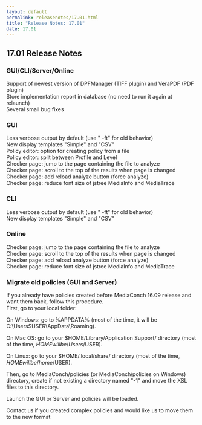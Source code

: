 ```yaml
---
layout: default
permalink: releasenotes/17.01.html
title: "Release Notes: 17.01"
date: 17.01
---
```

## 17.01 Release Notes

### GUI/CLI/Server/Online

Support of newest version of DPFManager (TIFF plugin) and VeraPDF (PDF plugin)  
Store implementation report in database (no need to run it again at relaunch)  
Several small bug fixes  

### GUI

Less verbose output by default (use " -ft" for old behavior)  
New display templates "Simple" and "CSV"  
Policy editor: option for creating policy from a file  
Policy editor: split between Profile and Level  
Checker page: jump to the page containing the file to analyze  
Checker page: scroll to the top of the results when page is changed  
Checker page: add reload analyze button (force analyze)  
Checker page: reduce font size of jstree MediaInfo and MediaTrace  

### CLI

Less verbose output by default (use " -ft" for old behavior)  
New display templates "Simple" and "CSV"  

### Online

Checker page: jump to the page containing the file to analyze  
Checker page: scroll to the top of the results when page is changed  
Checker page: add reload analyze button (force analyze)  
Checker page: reduce font size of jstree MediaInfo and MediaTrace  


### Migrate old policies (GUI and Server)

If you already have policies created before MediaConch 16.09 release and want them back, follow this procedure.  
First, go to your local folder:  

On Windows: go to %APPDATA% (most of the time, it will be C:\Users\$USER\AppData\Roaming\).  

On Mac OS: go to your $HOME/Library/Application Support/ directory (most of the time, $HOME will be /Users/$USER).  

On Linux: go to your $HOME/.local/share/ directory (most of the time, $HOME will be /home/$USER).  

Then, go to MediaConch/policies (or MediaConch\policies on Windows) directory, create if not existing a directory named "-1" and move the XSL files to this directory.  

Launch the GUI or Server and policies will be loaded.  

Contact us if you created complex policies and would like us to move them to the new format  
